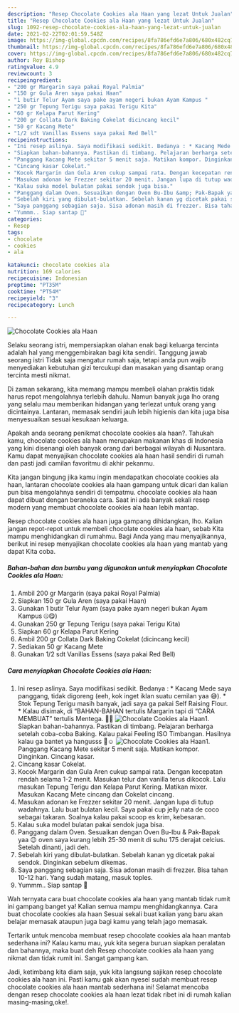 ```yaml
---
description: "Resep Chocolate Cookies ala Haan yang lezat Untuk Jualan"
title: "Resep Chocolate Cookies ala Haan yang lezat Untuk Jualan"
slug: 1092-resep-chocolate-cookies-ala-haan-yang-lezat-untuk-jualan
date: 2021-02-22T02:01:59.548Z
image: https://img-global.cpcdn.com/recipes/8fa786efd6e7a806/680x482cq70/chocolate-cookies-ala-haan-foto-resep-utama.jpg
thumbnail: https://img-global.cpcdn.com/recipes/8fa786efd6e7a806/680x482cq70/chocolate-cookies-ala-haan-foto-resep-utama.jpg
cover: https://img-global.cpcdn.com/recipes/8fa786efd6e7a806/680x482cq70/chocolate-cookies-ala-haan-foto-resep-utama.jpg
author: Roy Bishop
ratingvalue: 4.9
reviewcount: 3
recipeingredient:
- "200 gr Margarin saya pakai Royal Palmia"
- "150 gr Gula Aren saya pakai Haan"
- "1 butir Telur Ayam saya pake ayam negeri bukan Ayam Kampus "
- "250 gr Tepung Terigu saya pakai Terigu Kita"
- "60 gr Kelapa Parut Kering"
- "200 gr Collata Dark Baking Cokelat dicincang kecil"
- "50 gr Kacang Mete"
- "1/2 sdt Vanillas Essens saya pakai Red Bell"
recipeinstructions:
- "Ini resep aslinya. Saya modifikasi sedikit. Bedanya : * Kacang Mede saya panggang, tidak digoreng (eeh, kok inget iklan suatu cemilan yaa 😅). * Stok Tepung Terigu masih banyak, jadi saya ga pakai Self Raising Flour. * Kalau disimak, di “BAHAN-BAHAN tertulis Margarin tapi di “CARA MEMBUAT” tertulis Mentega. 🧐😏"
- "Siapkan bahan-bahannya. Pastikan di timbang. Pelajaran berharga setelah coba-coba Baking. Kalau pakai Feeling ISO Timbangan. Hasilnya kalau ga bantet ya hangusss 🥵☺️"
- "Panggang Kacang Mete sekitar 5 menit saja. Matikan kompor. Dinginkan. Cincang kasar."
- "Cincang kasar Cokelat."
- "Kocok Margarin dan Gula Aren cukup sampai rata. Dengan kecepatan rendah selama 1-2 menit. Masukan telur dan vanilla terus dikocok. Lalu masukan Tepung Terigu dan Kelapa Parut Kering. Matikan mixer. Masukan Kacang Mete cincang dan Cokelat cincang."
- "Masukan adonan ke Frezzer sekitar 20 menit. Jangan lupa di tutup wadahnya. Lalu buat bulatan kecil. Saya pakai cup jelly nata de coco sebagai takaran. Soalnya kalau pakai scoop es krim, kebesaran."
- "Kalau suka model bulatan pakai sendok juga bisa."
- "Panggang dalam Oven. Sesuaikan dengan Oven Bu-Ibu &amp; Pak-Bapak yaa 😉 oven saya kurang lebih 25-30 menit di suhu 175 derajat celcius. Setelah dinanti, jadi deh."
- "Sebelah kiri yang dibulat-bulatkan. Sebelah kanan yg dicetak pakai sendok. Dinginkan sebelum dikemas."
- "Saya panggang sebagian saja. Sisa adonan masih di frezzer. Bisa tahan 10-12 hari. Yang sudah matang, masuk toples."
- "Yummm.. Siap santap 🤗"
categories:
- Resep
tags:
- chocolate
- cookies
- ala

katakunci: chocolate cookies ala 
nutrition: 169 calories
recipecuisine: Indonesian
preptime: "PT35M"
cooktime: "PT54M"
recipeyield: "3"
recipecategory: Lunch

---
```



![Chocolate Cookies ala Haan](https://img-global.cpcdn.com/recipes/8fa786efd6e7a806/680x482cq70/chocolate-cookies-ala-haan-foto-resep-utama.jpg)

Selaku seorang istri, mempersiapkan olahan enak bagi keluarga tercinta adalah hal yang menggembirakan bagi kita sendiri. Tanggung jawab seorang istri Tidak saja mengatur rumah saja, tetapi anda pun wajib menyediakan kebutuhan gizi tercukupi dan masakan yang disantap orang tercinta mesti nikmat.

Di zaman  sekarang, kita memang mampu membeli olahan praktis tidak harus repot mengolahnya terlebih dahulu. Namun banyak juga lho orang yang selalu mau memberikan hidangan yang terlezat untuk orang yang dicintainya. Lantaran, memasak sendiri jauh lebih higienis dan kita juga bisa menyesuaikan sesuai kesukaan keluarga. 



Apakah anda seorang penikmat chocolate cookies ala haan?. Tahukah kamu, chocolate cookies ala haan merupakan makanan khas di Indonesia yang kini disenangi oleh banyak orang dari berbagai wilayah di Nusantara. Kamu dapat menyajikan chocolate cookies ala haan hasil sendiri di rumah dan pasti jadi camilan favoritmu di akhir pekanmu.

Kita jangan bingung jika kamu ingin mendapatkan chocolate cookies ala haan, lantaran chocolate cookies ala haan gampang untuk dicari dan kalian pun bisa mengolahnya sendiri di tempatmu. chocolate cookies ala haan dapat dibuat dengan beraneka cara. Saat ini ada banyak sekali resep modern yang membuat chocolate cookies ala haan lebih mantap.

Resep chocolate cookies ala haan juga gampang dihidangkan, lho. Kalian jangan repot-repot untuk membeli chocolate cookies ala haan, sebab Kita mampu menghidangkan di rumahmu. Bagi Anda yang mau menyajikannya, berikut ini resep menyajikan chocolate cookies ala haan yang mantab yang dapat Kita coba.

<!--inarticleads1-->

##### Bahan-bahan dan bumbu yang digunakan untuk menyiapkan Chocolate Cookies ala Haan:

1. Ambil 200 gr Margarin (saya pakai Royal Palmia)
1. Siapkan 150 gr Gula Aren (saya pakai Haan)
1. Gunakan 1 butir Telur Ayam (saya pake ayam negeri bukan Ayam Kampus 🤐😋)
1. Gunakan 250 gr Tepung Terigu (saya pakai Terigu Kita)
1. Siapkan 60 gr Kelapa Parut Kering
1. Ambil 200 gr Collata Dark Baking Cokelat (dicincang kecil)
1. Sediakan 50 gr Kacang Mete
1. Gunakan 1/2 sdt Vanillas Essens (saya pakai Red Bell)




<!--inarticleads2-->

##### Cara menyiapkan Chocolate Cookies ala Haan:

1. Ini resep aslinya. Saya modifikasi sedikit. Bedanya : * Kacang Mede saya panggang, tidak digoreng (eeh, kok inget iklan suatu cemilan yaa 😅). * Stok Tepung Terigu masih banyak, jadi saya ga pakai Self Raising Flour. * Kalau disimak, di “BAHAN-BAHAN tertulis Margarin tapi di “CARA MEMBUAT” tertulis Mentega. 🧐😏
<img src="https://img-global.cpcdn.com/steps/19a822c30998632c/160x128cq70/chocolate-cookies-ala-haan-langkah-memasak-1-foto.jpg" alt="Chocolate Cookies ala Haan">1. Siapkan bahan-bahannya. Pastikan di timbang. Pelajaran berharga setelah coba-coba Baking. Kalau pakai Feeling ISO Timbangan. Hasilnya kalau ga bantet ya hangusss 🥵☺️
<img src="https://img-global.cpcdn.com/steps/f2e8991875c78d40/160x128cq70/chocolate-cookies-ala-haan-langkah-memasak-2-foto.jpg" alt="Chocolate Cookies ala Haan">1. Panggang Kacang Mete sekitar 5 menit saja. Matikan kompor. Dinginkan. Cincang kasar.
1. Cincang kasar Cokelat.
1. Kocok Margarin dan Gula Aren cukup sampai rata. Dengan kecepatan rendah selama 1-2 menit. Masukan telur dan vanilla terus dikocok. Lalu masukan Tepung Terigu dan Kelapa Parut Kering. Matikan mixer. Masukan Kacang Mete cincang dan Cokelat cincang.
1. Masukan adonan ke Frezzer sekitar 20 menit. Jangan lupa di tutup wadahnya. Lalu buat bulatan kecil. Saya pakai cup jelly nata de coco sebagai takaran. Soalnya kalau pakai scoop es krim, kebesaran.
1. Kalau suka model bulatan pakai sendok juga bisa.
1. Panggang dalam Oven. Sesuaikan dengan Oven Bu-Ibu &amp; Pak-Bapak yaa 😉 oven saya kurang lebih 25-30 menit di suhu 175 derajat celcius. Setelah dinanti, jadi deh.
1. Sebelah kiri yang dibulat-bulatkan. Sebelah kanan yg dicetak pakai sendok. Dinginkan sebelum dikemas.
1. Saya panggang sebagian saja. Sisa adonan masih di frezzer. Bisa tahan 10-12 hari. Yang sudah matang, masuk toples.
1. Yummm.. Siap santap 🤗




Wah ternyata cara buat chocolate cookies ala haan yang mantab tidak rumit ini gampang banget ya! Kalian semua mampu menghidangkannya. Cara buat chocolate cookies ala haan Sesuai sekali buat kalian yang baru akan belajar memasak ataupun juga bagi kamu yang telah jago memasak.

Tertarik untuk mencoba membuat resep chocolate cookies ala haan mantab sederhana ini? Kalau kamu mau, yuk kita segera buruan siapkan peralatan dan bahannya, maka buat deh Resep chocolate cookies ala haan yang nikmat dan tidak rumit ini. Sangat gampang kan. 

Jadi, ketimbang kita diam saja, yuk kita langsung sajikan resep chocolate cookies ala haan ini. Pasti kamu gak akan nyesel sudah membuat resep chocolate cookies ala haan mantab sederhana ini! Selamat mencoba dengan resep chocolate cookies ala haan lezat tidak ribet ini di rumah kalian masing-masing,oke!.

